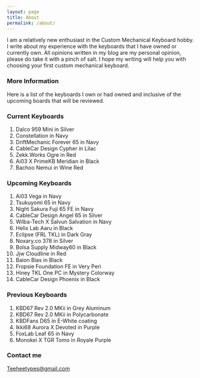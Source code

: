 ```yaml
---
layout: page
title: About
permalink: /about/
---
```


I am a relatively new enthusiast in the Custom Mechanical Keyboard hobby.
I write about my experience with the keyboards that I have owned or currently own.
All opinions written in my blog are my personal opinion, please do take it with a pinch of salt.
I hope my writing will help you with choosing your first custom mechanical keyboard.

### More Information

Here is a list of the keyboards I own or had owned and inclusive of the upcoming boards that will be reviewed.

### Current Keyboards

1. Dalco 959 Mini in Silver
2. Constellation in Navy 
3. DriftMechanic Forever 65 in Navy 
4. CableCar Design Cypher in Lilac
5. Zekk.Works Ogre in Red
6. Ai03 X PrimeKB Meridian in Black
7. Bachoo Nemui in Wine Red 

### Upcoming Keyboards

1. Ai03 Vega in Navy 
2. Tsukuyomi 65 in Navy 
3. Night Sakura Fuji 65 FE in Navy 
4. CableCar Design Angel 65 in Silver
5. Wilba-Tech X Salvun Salvation in Navy 
6. Helix Lab Aaru in Black  
7. Eclipse (FRL TKL) in Dark Gray 
8. Noxary.co 378 in Silver
9.  Bolsa Supply Midway60 in Black 
10. Jjw Cloudline in Red
11. Baion Bias in Black
12. Fropsie Foundation FE in Very Peri
13. Hiney TKL One PC in Mystery Colorway 
14. CableCar Design Phoenix in Black

### Previous Keyboards

1. KBD67 Rev 2.0 MKii in Grey Aluminum 
2. KBD67 Rev 2.0 MKii in Polycarbonate 
3. KBDFans D65 in E-White coating 
4. Ikki68 Aurora X Devoted in Purple 
5. FoxLab Leaf 65 in Navy 
6. Monokei X TGR Tomo in Royale Purple 

### Contact me

[Teeheetypes@gmail.com](mailto:Teeheetypes@gmail.com)
